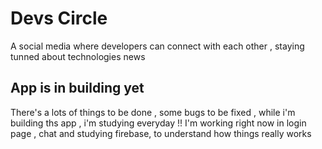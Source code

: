 # Devs Circle
 A social media where developers can connect with each other , staying tunned about technologies news

## App is in building yet 
 There's a lots of things to be done , some bugs to be fixed , while i'm building ths app , i'm studying everyday !!
 I'm working right now in login page , chat and studying firebase, to understand how things really works
 

